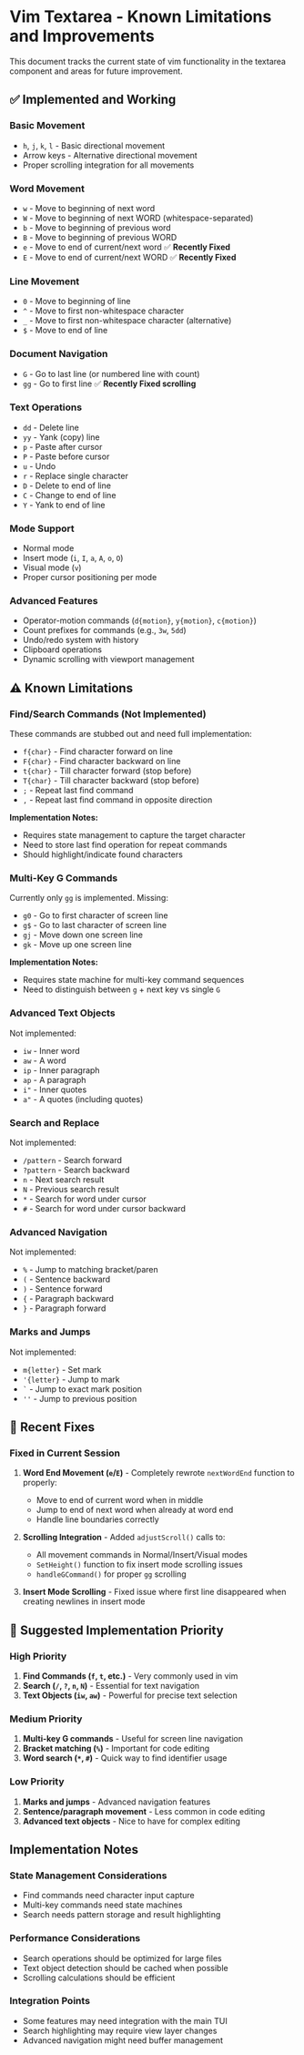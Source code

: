 # Vim Textarea - Known Limitations and Improvements

This document tracks the current state of vim functionality in the textarea component and areas for future improvement.

## ✅ Implemented and Working

### Basic Movement
- `h`, `j`, `k`, `l` - Basic directional movement
- Arrow keys - Alternative directional movement
- Proper scrolling integration for all movements

### Word Movement
- `w` - Move to beginning of next word
- `W` - Move to beginning of next WORD (whitespace-separated)
- `b` - Move to beginning of previous word
- `B` - Move to beginning of previous WORD
- `e` - Move to end of current/next word ✅ **Recently Fixed**
- `E` - Move to end of current/next WORD ✅ **Recently Fixed**

### Line Movement
- `0` - Move to beginning of line
- `^` - Move to first non-whitespace character
- `_` - Move to first non-whitespace character (alternative)
- `$` - Move to end of line

### Document Navigation
- `G` - Go to last line (or numbered line with count)
- `gg` - Go to first line ✅ **Recently Fixed scrolling**

### Text Operations
- `dd` - Delete line
- `yy` - Yank (copy) line
- `p` - Paste after cursor
- `P` - Paste before cursor
- `u` - Undo
- `r` - Replace single character
- `D` - Delete to end of line
- `C` - Change to end of line
- `Y` - Yank to end of line

### Mode Support
- Normal mode
- Insert mode (`i`, `I`, `a`, `A`, `o`, `O`)
- Visual mode (`v`)
- Proper cursor positioning per mode

### Advanced Features
- Operator-motion commands (`d{motion}`, `y{motion}`, `c{motion}`)
- Count prefixes for commands (e.g., `3w`, `5dd`)
- Undo/redo system with history
- Clipboard operations
- Dynamic scrolling with viewport management

## ⚠️ Known Limitations

### Find/Search Commands (Not Implemented)
These commands are stubbed out and need full implementation:

- `f{char}` - Find character forward on line
- `F{char}` - Find character backward on line  
- `t{char}` - Till character forward (stop before)
- `T{char}` - Till character backward (stop before)
- `;` - Repeat last find command
- `,` - Repeat last find command in opposite direction

**Implementation Notes:**
- Requires state management to capture the target character
- Need to store last find operation for repeat commands
- Should highlight/indicate found characters

### Multi-Key G Commands
Currently only `gg` is implemented. Missing:
- `g0` - Go to first character of screen line
- `g$` - Go to last character of screen line
- `gj` - Move down one screen line
- `gk` - Move up one screen line

**Implementation Notes:**
- Requires state machine for multi-key command sequences
- Need to distinguish between `g` + next key vs single `G`

### Advanced Text Objects
Not implemented:
- `iw` - Inner word
- `aw` - A word  
- `ip` - Inner paragraph
- `ap` - A paragraph
- `i"` - Inner quotes
- `a"` - A quotes (including quotes)

### Search and Replace
Not implemented:
- `/pattern` - Search forward
- `?pattern` - Search backward
- `n` - Next search result
- `N` - Previous search result
- `*` - Search for word under cursor
- `#` - Search for word under cursor backward

### Advanced Navigation
Not implemented:
- `%` - Jump to matching bracket/paren
- `(` - Sentence backward
- `)` - Sentence forward
- `{` - Paragraph backward  
- `}` - Paragraph forward

### Marks and Jumps
Not implemented:
- `m{letter}` - Set mark
- `'{letter}` - Jump to mark
- `` ` `` - Jump to exact mark position
- `''` - Jump to previous position

## 🔧 Recent Fixes

### Fixed in Current Session
1. **Word End Movement (`e`/`E`)** - Completely rewrote `nextWordEnd` function to properly:
   - Move to end of current word when in middle
   - Jump to end of next word when already at word end
   - Handle line boundaries correctly

2. **Scrolling Integration** - Added `adjustScroll()` calls to:
   - All movement commands in Normal/Insert/Visual modes
   - `SetHeight()` function to fix insert mode scrolling issues
   - `handleGCommand()` for proper `gg` scrolling

3. **Insert Mode Scrolling** - Fixed issue where first line disappeared when creating newlines in insert mode

## 🚀 Suggested Implementation Priority

### High Priority
1. **Find Commands (`f`, `t`, etc.)** - Very commonly used in vim
2. **Search (`/`, `?`, `n`, `N`)** - Essential for text navigation
3. **Text Objects (`iw`, `aw`)** - Powerful for precise text selection

### Medium Priority  
1. **Multi-key G commands** - Useful for screen line navigation
2. **Bracket matching (`%`)** - Important for code editing
3. **Word search (`*`, `#`)** - Quick way to find identifier usage

### Low Priority
1. **Marks and jumps** - Advanced navigation features
2. **Sentence/paragraph movement** - Less common in code editing
3. **Advanced text objects** - Nice to have for complex editing

## Implementation Notes

### State Management Considerations
- Find commands need character input capture
- Multi-key commands need state machines
- Search needs pattern storage and result highlighting

### Performance Considerations
- Search operations should be optimized for large files
- Text object detection should be cached when possible
- Scrolling calculations should be efficient

### Integration Points
- Some features may need integration with the main TUI
- Search highlighting may require view layer changes
- Advanced navigation might need buffer management